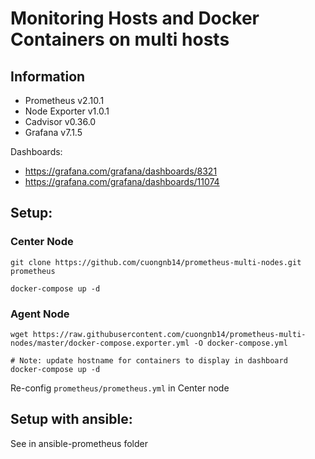 # Monitoring Hosts and Docker Containers on multi hosts

## Information

- Prometheus v2.10.1
- Node Exporter v1.0.1
- Cadvisor v0.36.0
- Grafana v7.1.5

Dashboards:

- https://grafana.com/grafana/dashboards/8321
- https://grafana.com/grafana/dashboards/11074

## Setup:

### Center Node
```
git clone https://github.com/cuongnb14/prometheus-multi-nodes.git prometheus

docker-compose up -d
```

### Agent Node
```
wget https://raw.githubusercontent.com/cuongnb14/prometheus-multi-nodes/master/docker-compose.exporter.yml -O docker-compose.yml

# Note: update hostname for containers to display in dashboard
docker-compose up -d
```

Re-config `prometheus/prometheus.yml` in Center node

## Setup with ansible:

See in ansible-prometheus folder
